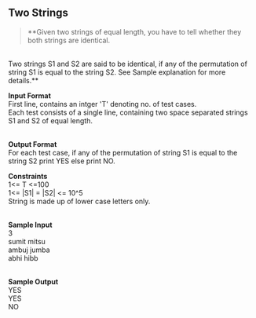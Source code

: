 ## Two Strings
> **Given two strings of equal length, you have to tell whether they both strings are identical.
<br/>
Two strings S1 and S2 are said to be identical, if any of the permutation of string S1 is equal to the string S2. See Sample explanation for more details.**

**Input Format**<br/>
First line, contains an intger 'T' denoting no. of test cases.<br/>
Each test consists of a single line, containing two space separated strings S1 and S2 of equal length.<br/><br/>

**Output Format** <br/>
For each test case, if any of the permutation of string S1 is equal to the string S2 print YES else print NO.<br/>

**Constraints**<br/>
1<= T <=100<br/>
1<= |S1| = |S2| <= 10^5<br/>
String is made up of lower case letters only.<br/><br/>

**Sample Input**<br/>
3<br/>
sumit mitsu<br/>
ambuj jumba<br/>
abhi hibb<br/><br/>

**Sample Output**<br/>
YES<br/>
YES<br/>
NO